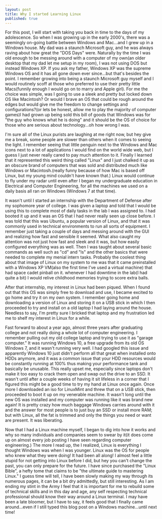 ```yaml
---
layout: post
title: Why I started Learning Linux
published: true
---
```

For this post, I will start with taking you back in time to the days of my adolescence. So when I was growing up in the early 2000's, there was a seemingly on-going battle between Windows and Mac...and I grew up in a Windows house. My dad was a staunch Microsoft guy, and he was always raving about how great the "DOS Days" were. Naturally by the time I was old enough to be messing around with a computer of my own(an older desktop that my dad let me setup in my room), I was not using DOS but instead Windows XP. If you ask my father, Windows XP was the supreme Windows OS and it has all gone down ever since...but that's besides the point. I remember growing into being a staunch Microsoft guy myself and I would routinely scoff at those who preferred to use their pretty little Macs(funnily enough I would go on to marry and Apple girl). For me the choice was simple, was I going to use a sleek and pretty but locked down OS like Macintosh? Or would I brave an OS that could be rough around the edges but would give me the freedom to change settings and configurations?(or lets be honest, allow me to play the majority of computer games)I had grown up being sold this bill of goods that Windows was for "the guy who knows what he is doing" and it should be the OS of choice for those who are serious about technology...oh how wrong I was.

I'm sure all of the Linux purists are laughing at me right now, but hey give me a break, some people are slower than others when it comes to seeing the light. I remember seeing that little penguin next to the Windows and Mac icons next to a lot of applications I would find on the world wide web, but I guess I just never really cared to pay much attention to it. Finally I learned that it represented this weird thing called "Linux" and I just chalked it up as an obscure brand of computers that was sold and distributed much like Windows or Macintosh.(really funny because of how Mac is based off Linux, but my young mind couldn't have known that.) Linux would continue to fly under my radar until even after I began my undergraduate education in Electrical and Computer Engineering, for all the machines we used on a daily basis all ran on Windows (Windows 7 at that time). 

It wasn't until I started an internship with the Department of Defense after my sophomore year of college. I was given a laptop and told that I would be using this to complete most of daily tasks in the lab I was assigned to. I had booted it up and it was an OS that I had never really seen up close before. I was told that this was Ubuntu, a popular version of Linux, and that it was commonly used in technical environments to run all sorts of equipment. I remember just taking a couple of days and messing around with the GUI and realizing how fast and sensible it seemed. What also caught my attention was not just how fast and sleek and it was, but how easily configured everything was as well. Then I was taught about several basic commands as well such as "cd" and "ls" and the other basics that were needed to complete my menial intern tasks. Probably the coolest thing about that image of Linux on my system to me was that it came preinstalled with a Windows XP VM(also the first time I've used a virtual machine) that had space cadet pinball on it. whenever I had downtime in the lab(I had quite a bit) I would relive childhood memories trying to score extra balls.

After that internship, my interest in Linux had been piqued. When I found out that this OS was simply free to download and use, I became excited to go home and try it on my own system. I remember going home and downloading a version of Linux and storing it on a USB stick in which I then proceeded to try and install on a old laptop I had laying around the house. Needless to say, I'm pretty sure I bricked that laptop and my frustration led me to shelf my interest in Linux for a while.

Fast forward to about a year ago, almost three years after graduating college and not really doing a whole lot of computer engineering. I remember pulling out my old college laptop and trying to use it as "garage computer." It was running Windows 10, a free upgrade from its old OS Windows 7, and it wasn't running very well. I had googled this issue and apparently Windows 10 just didn't perform all that great when installed onto HDDs anymore, and it was a common issue that your HDD resources would be constantly running at 100% thus making your performance tank and basically be unusable. This really upset me, especially since laptops don't make it too easy to crack them open and swap out the drive to an SSD. It wasn't until after a couple weeks of having it sit lifeless in a corner that I figured this might be a good time to try my hand at Linux once again. Once more I downloaded an iso for LinuxMint and threw that on a USB stick, then proceeded to boot it up on my venerable machine. It wasn't long until the new OS was installed and my computer was running like it was brand new again! It is pretty crazy how much baggage Windows carries around with it and the answer for most people is to just buy an SSD or install more RAM; but with Linux, all the fat is trimmed and only the things you need or want are present. It was liberating.

Now that I had a Linux machine myself, I began to dig into how it works and why so many individuals and companies seem to swear by it(it does come up on almost every job posting I have seen regarding computer engineering.) The more I read up, the I realized, Linux is everything I thought Windows was when I was younger. Linux was the OS for people who knew what they were doing! It had been all along! I almost feel a little stupid for not getting into Linux before I did, but hey you can't change the past, you can only prepare for the future. I have since purchased the "Linux Bible", a hefty tome that claims to be "the ultimate guide to mastering Linux." I guess time will tell, I have been slowly making my way through its numerous pages, it can be a bit dry admittedly, but still interesting. As I am ending my stint in the Army I feel that it is important for me to rebuild some of technical skills and in this day and age, any self respecting technical professional should know their way around a Linux terminal. I may have been a late bloomer, but I have to say, it feels good that I finally came around...even if I still typed this blog post on a Windows machine...until next time!
